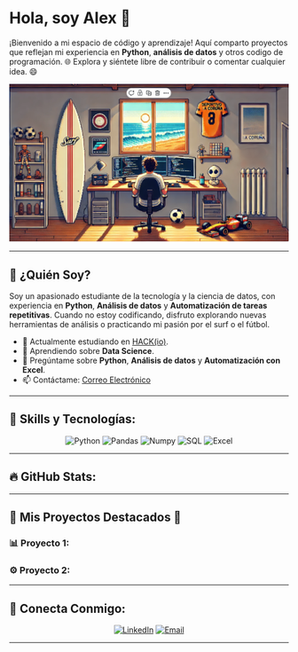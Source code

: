 # Hola, soy **Alex** 👋

¡Bienvenido a mi espacio de código y aprendizaje! Aquí comparto proyectos que reflejan mi experiencia en **Python**, **análisis de datos** y otros codigo de programación. 🌐 Explora y siéntete libre de contribuir o comentar cualquier idea. 😄

![Header Imagen](https://github.com/SrAlcast/SrAlcast/blob/main/PIXEL%20ART.png)

---
## 👀 **¿Quién Soy?**

Soy un apasionado estudiante de la tecnología y la ciencia de datos, con experiencia en **Python**, **Análisis de datos** y **Automatización de tareas repetitivas**. Cuando no estoy codificando, disfruto explorando nuevas herramientas de análisis o practicando mi pasión por el surf o el fútbol.

- 🔭 Actualmente estudiando en [HACK(io)](https://www.hackio.com/).
- 🌱 Aprendiendo sobre **Data Science**.
- 💬 Pregúntame sobre **Python**, **Análisis de datos** y **Automatización con Excel**.
- 📫 Contáctame: [Correo Electrónico](mailto:alexcastrovarela@gmail.com)
---

## 🚀 **Skills y Tecnologías:**

<p align="center">
  <img src="https://img.shields.io/badge/-Python-3776AB?style=flat-square&logo=python&logoColor=white" alt="Python" />  
  <img src="https://img.shields.io/badge/-Pandas-150458?style=flat-square&logo=pandas&logoColor=white" alt="Pandas" />
  <img src="https://img.shields.io/badge/-Numpy-013243?style=flat-square&logo=numpy&logoColor=white" alt="Numpy" />
  <img src="https://img.shields.io/badge/-SQL-4479A1?style=flat-square&logo=mysql&logoColor=white" alt="SQL" />
  <img src="https://img.shields.io/badge/-Excel-217346?style=flat-square&logo=microsoft-excel&logoColor=white" alt="Excel" />
</p>

---

## 🔥 **GitHub Stats:**

---


## 🎯 **Mis Proyectos Destacados** 🌟

### 📊 Proyecto 1:


### ⚙️ Proyecto 2:

---
## 🤝 **Conecta Conmigo:**

<p align="center">
  <a href="https://www.linkedin.com/in/alejandro-castro-varela/"><img src="https://img.shields.io/badge/-LinkedIn-blue?style=flat-square&logo=linkedin" alt="LinkedIn"></a>
  <a href="mailto:alexcastrovarela@gmail.com"><img src="https://img.shields.io/badge/-Gmail-red?style=flat-square&logo=gmail&logoColor=white" alt="Email"></a>
</p>

---

